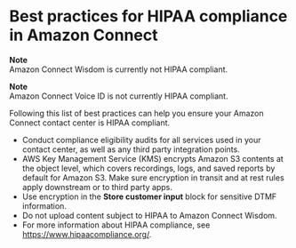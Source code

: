 # Best practices for HIPAA compliance in Amazon Connect<a name="compliance-validation-best-practices-HIPAA"></a>

**Note**  
Amazon Connect Wisdom is currently not HIPAA compliant\.

**Note**  
Amazon Connect Voice ID is not currently HIPAA compliant\.

Following this list of best practices can help you ensure your Amazon Connect contact center is HIPAA compliant\. 
+ Conduct compliance eligibility audits for all services used in your contact center, as well as any third party integration points\.
+ AWS Key Management Service \(KMS\) encrypts Amazon S3 contents at the object level, which covers recordings, logs, and saved reports by default for Amazon S3\. Make sure encryption in transit and at rest rules apply downstream or to third party apps\. 
+ Use encryption in the **Store customer input** block for sensitive DTMF information\.
+ Do not upload content subject to HIPAA to Amazon Connect Wisdom\.
+ For more information about HIPAA compliance, see [https://www\.hipaacompliance\.org/](https://www.hipaacompliance.org/)\.